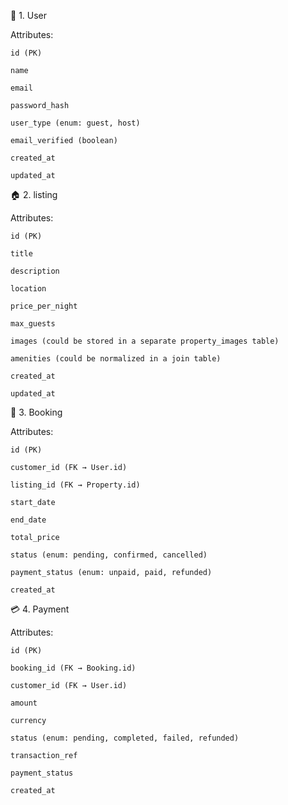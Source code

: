 🧍 1. User

Attributes:

    id (PK)

    name

    email

    password_hash

    user_type (enum: guest, host)

    email_verified (boolean)

    created_at

    updated_at

🏠 2. listing

Attributes:

    id (PK)

    title

    description

    location

    price_per_night

    max_guests

    images (could be stored in a separate property_images table)

    amenities (could be normalized in a join table)

    created_at

    updated_at

📅 3. Booking

Attributes:

    id (PK)

    customer_id (FK → User.id)

    listing_id (FK → Property.id)

    start_date

    end_date

    total_price

    status (enum: pending, confirmed, cancelled)

    payment_status (enum: unpaid, paid, refunded)

    created_at

💳 4. Payment

Attributes:

    id (PK)

    booking_id (FK → Booking.id)

    customer_id (FK → User.id)

    amount

    currency

    status (enum: pending, completed, failed, refunded)

    transaction_ref

    payment_status

    created_at
